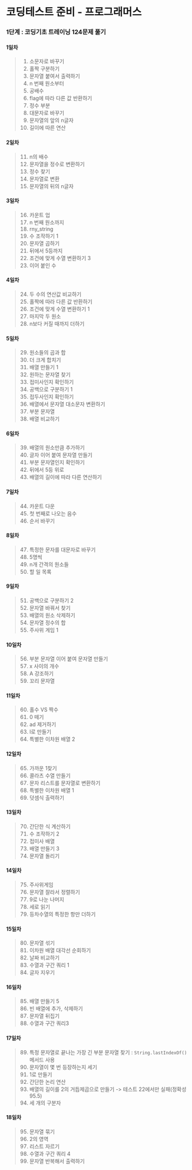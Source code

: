 # 코딩테스트 준비 - 프로그래머스
### 1단계 : 코딩기초 트레이닝 124문제 풀기
#### 1일차
> 1. 소문자로 바꾸기
> 2. 홀짝 구분하기
> 3. 문자열 붙여서 출력하기
> 4. n 번째 원소부터
> 5. 공배수
> 6. flag에 따라 다른 값 반환하기
> 7. 정수 부분
> 8. 대문자로 바꾸기
> 9. 문자열의 앞의 n글자
> 10. 길이에 따른 연산
#### 2일차
> 11. n의 배수
> 12. 문자열을 정수로 변환하기 
> 13. 정수 찾기 
> 14. 문자열로 변환 
> 15. 문자열의 뒤의 n글자
#### 3일차
> 16. 카운트 업
> 17. n 번째 원소까지
> 18. rny_string
> 19. 수 조작하기 1
> 20. 문자열 곱하기
> 21. 뒤에서 5등까지
> 22. 조건에 맞게 수열 변환하기 3
> 23. 이어 붙인 수
#### 4일차
> 24. 두 수의 연산값 비교하기
> 25. 홀짝에 따라 다른 값 반환하기
> 26. 조건에 맞게 수열 변환하기 1
> 27. 마지막 두 원소
> 28. n보다 커질 때까지 더하기
#### 5일차
> 29. 원소들의 곱과 합
> 30. 더 크게 합치기
> 31. 배열 만들기 1
> 32. 원하는 문자열 찾기
> 33. 접미사인지 확인하기
> 34. 공백으로 구분하기 1
> 35. 접두사인지 확인하기
> 36. 배열에서 문자열 대소문자 변환하기
> 37. 부분 문자열
> 38. 배열 비교하기
#### 6일차
> 39. 배열의 원소만큼 추가하기
> 40. 글자 이어 붙여 문자열 만들기
> 41. 부분 문자열인지 확인하기
> 42. 뒤에서 5등 위로
> 43. 배열의 길이에 따라 다른 연산하기
#### 7일차
> 44. 카운트 다운
> 45. 첫 번째로 나오는 음수
> 46. 순서 바꾸기
#### 8일차
> 47. 특정한 문자를 대문자로 바꾸기
> 48. 5명씩
> 49. n개 간격의 원소들
> 50. 할 일 목록
#### 9일차
> 51. 공백으로 구분하기 2
> 52. 문자열 바꿔서 찾기
> 53. 배열의 원소 삭제하기
> 54. 문자열 정수의 합
> 55. 주사위 게임 1
#### 10일차
> 56. 부분 문자열 이어 붙여 문자열 만들기
> 57. x 사이의 개수
> 58. A 강조하기
> 59. 꼬리 문자열
#### 11일차
> 60. 홀수 VS 짝수
> 61. 0 떼기
> 62. ad 제거하기
> 63. l로 만들기
> 64. 특별한 이차원 배열 2
#### 12일차
> 65. 가까운 1찾기
> 66. 콜라츠 수열 만들기
> 67. 문자 리스트를 문자열로 변환하기
> 68. 특별한 이차원 배열 1
> 69. 덧셈식 출력하기
#### 13일차
> 70. 간단한 식 계산하기
> 71. 수 조작하기 2
> 72. 접미사 배열
> 73. 배열 만들기 3
> 74. 문자열 돌리기
#### 14일차
> 75. 주사위게임
> 76. 문자열 잘라서 정렬하기
> 77. 9로 나눈 나머지
> 78. 세로 읽기
> 79. 등차수열의 특정한 항만 더하기
#### 15일차
> 80. 문자열 섞기
> 81. 이차원 배열 대각선 순회하기
> 82. 날짜 비교하기
> 83. 수열과 구간 쿼리 1
> 84. 글자 지우기
#### 16일차
> 85. 배열 만들기 5
> 86. 빈 배열에 추가, 삭제하기
> 87. 문자열 뒤집기
> 88. 수열과 구간 쿼리3
#### 17일차
> 89. 특정 문자열로 끝나는 가장 긴 부분 문자열 찾기 : `String.lastIndexOf()` 메서드 사용
> 90. 문자열이 몇 번 등장하는지 세기
> 91. 1로 만들기
> 92. 간단한 논리 연산
> 93. 배열의 길이를 2의 거듭제곱으로 만들기 -> 테스트 22에서만 실패(정확성95.5)
> 94. 세 개의 구분자
#### 18일차
> 95. 문자열 묶기
> 96. 2의 영역
> 97. 리스트 자르기
> 98. 수열과 구간 쿼리 4
> 99. 문자열 반복해서 출력하기